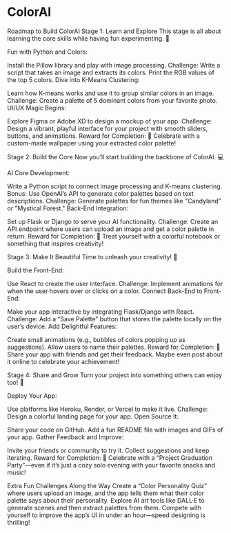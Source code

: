 # ColorAI
Roadmap to Build ColorAI
Stage 1: Learn and Explore
This stage is all about learning the core skills while having fun experimenting. 🎨

Fun with Python and Colors:

Install the Pillow library and play with image processing.
Challenge: Write a script that takes an image and extracts its colors. Print the RGB values of the top 5 colors.
Dive into K-Means Clustering:

Learn how K-means works and use it to group similar colors in an image.
Challenge: Create a palette of 5 dominant colors from your favorite photo.
UI/UX Magic Begins:

Explore Figma or Adobe XD to design a mockup of your app.
Challenge: Design a vibrant, playful interface for your project with smooth sliders, buttons, and animations.
Reward for Completion: 🎁
Celebrate with a custom-made wallpaper using your extracted color palette!

Stage 2: Build the Core
Now you’ll start building the backbone of ColorAI. 💻

AI Core Development:

Write a Python script to connect image processing and K-means clustering.
Bonus: Use OpenAI’s API to generate color palettes based on text descriptions.
Challenge: Generate palettes for fun themes like "Candyland" or "Mystical Forest."
Back-End Integration:

Set up Flask or Django to serve your AI functionality.
Challenge: Create an API endpoint where users can upload an image and get a color palette in return.
Reward for Completion: 🎁
Treat yourself with a colorful notebook or something that inspires creativity!

Stage 3: Make It Beautiful
Time to unleash your creativity! 🌈

Build the Front-End:

Use React to create the user interface.
Challenge: Implement animations for when the user hovers over or clicks on a color.
Connect Back-End to Front-End:

Make your app interactive by integrating Flask/Django with React.
Challenge: Add a “Save Palette” button that stores the palette locally on the user’s device.
Add Delightful Features:

Create small animations (e.g., bubbles of colors popping up as suggestions).
Allow users to name their palettes.
Reward for Completion: 🎁
Share your app with friends and get their feedback. Maybe even post about it online to celebrate your achievement!

Stage 4: Share and Grow
Turn your project into something others can enjoy too! 🚀

Deploy Your App:

Use platforms like Heroku, Render, or Vercel to make it live.
Challenge: Design a colorful landing page for your app.
Open Source It:

Share your code on GitHub.
Add a fun README file with images and GIFs of your app.
Gather Feedback and Improve:

Invite your friends or community to try it.
Collect suggestions and keep iterating.
Reward for Completion: 🎁
Celebrate with a “Project Graduation Party”—even if it’s just a cozy solo evening with your favorite snacks and music!

Extra Fun Challenges Along the Way
Create a “Color Personality Quiz” where users upload an image, and the app tells them what their color palette says about their personality.
Explore AI art tools like DALL·E to generate scenes and then extract palettes from them.
Compete with yourself to improve the app’s UI in under an hour—speed designing is thrilling!
